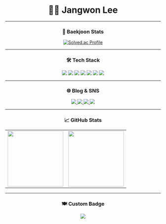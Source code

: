 <div align="center">

  # 🧑‍💻 Jangwon Lee
  
  ---

  ### 🏅 Baekjoon Stats
  <a href="https://solved.ac/jw19">
    <img src="http://mazassumnida.wtf/api/v2/generate_badge?boj=jw19" alt="Solved.ac Profile"/>
  </a>

  ---

  ### 🛠️ Tech Stack
  <div>
    <img src="https://img.shields.io/badge/C++-00599C?style=for-the-badge&logo=c%2B%2B&logoColor=white"/>
    <img src="https://img.shields.io/badge/C-A8B9CC?style=for-the-badge&logo=c&logoColor=white"/>
    <img src="https://img.shields.io/badge/Java-007396?style=for-the-badge&logo=java&logoColor=white"/>
    <img src="https://img.shields.io/badge/Python-3776AB?style=for-the-badge&logo=python&logoColor=white"/>
    <img src="https://img.shields.io/badge/HTML5-E34F26?style=for-the-badge&logo=html5&logoColor=white"/>
    <img src="https://img.shields.io/badge/CSS3-1572B6?style=for-the-badge&logo=css3&logoColor=white"/>
    <img src="https://img.shields.io/badge/JavaScript-F7DF1E?style=for-the-badge&logo=javascript&logoColor=black"/>
  </div>

  ---

  ### 🌐 Blog & SNS
  <div>
    <a href="https://manor-1.tistory.com">
      <img src="https://img.shields.io/badge/Tistory-000000?style=for-the-badge&logo=tistory&logoColor=white"/>
    </a>
    <a href="https://instagram.com/lee._.jangwon">
      <img src="https://img.shields.io/badge/Instagram-E4405F?style=for-the-badge&logo=instagram&logoColor=white"/>
    </a>
    <a href="[https://www.notion.so/](https://www.notion.so/175baeee09d480b58b89dfb6dc1bce54?pvs=4)">
      <img src="https://img.shields.io/badge/Notion-000000?style=for-the-badge&logo=notion&logoColor=white"/>
    </a>
    <a href="https://slack.com/">
      <img src="https://img.shields.io/badge/Slack-4A154B?style=for-the-badge&logo=slack&logoColor=white"/>
    </a>
  </div>

  ---

  ### 📈 GitHub Stats
   <table>
    <tr>
      <td><img src="https://streak-stats.demolab.com?user=jjaanngg&theme=tokyonight&hide_border=true" height="180em"/></td>
      <td><img src="https://github-readme-stats.vercel.app/api/top-langs/?username=jjaanngg&layout=compact&theme=tokyonight" height="180em"/></td>
    </tr>
  </table>

  ---

  ### 🍽 Custom Badge
  <img src="https://img.shields.io/badge/맛집_탐방러-FF6347?style=for-the-badge&logo=ubereats&logoColor=white"/>

</div>
